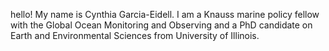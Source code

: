 hello! My name is Cynthia Garcia-Eidell. I am a Knauss marine policy fellow with the Global Ocean Monitoring and Observing and a PhD candidate on Earth and Environmental Sciences from University of Illinois. 